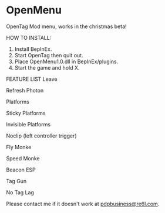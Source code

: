 # OpenMenu
OpenTag Mod menu, works in the christmas beta!

HOW TO INSTALL:
1. Install BepInEx.
2. Start OpenTag then quit out.
3. Place OpenMenu1.0.dll in BepInEx/plugins.
4. Start the game and hold X.

FEATURE LIST
Leave

Refresh Photon

Platforms

Sticky Platforms

Invisible Platforms

Noclip (left controller trigger)

Fly Monke

Speed Monke

Beacon ESP

Tag Gun

No Tag Lag


Please contact me if it doesn't work at pdpbusiness@re6l.com.
